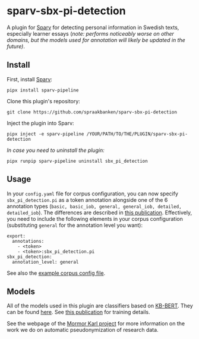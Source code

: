 # sparv-sbx-pi-detection  

A plugin for [Sparv](https://github.com/spraakbanken/sparv) for detecting personal information in Swedish texts, especially learner essays (_note: performs noticeably worse on other domains, but the models used for annotation will likely be updated in the future)_.  

## Install

First, install [Sparv](https://github.com/spraakbanken/sparv):  
```
pipx install sparv-pipeline
```

Clone this plugin's repository:  
```
git clone https://github.com/spraakbanken/sparv-sbx-pi-detection
```

Inject the plugin into Sparv:  
```
pipx inject -e sparv-pipeline /YOUR/PATH/TO/THE/PLUGIN/sparv-sbx-pi-detection
```

_In case you need to uninstall the plugin:_  
```
pipx runpip sparv-pipeline uninstall sbx_pi_detection
```

## Usage

In your `config.yaml` file for corpus configuration, you can now specify `sbx_pi_detection.pi` as a token annotation alongside one of the 6 annotation types (`basic, basic_iob, general, general_iob, detailed, detailed_iob`). The differences are described in [this publication](https://aclanthology.org/2025.nodalida-1.70/). Effectively, you need to include the following elements in your corpus configuration (substituting `general` for the annotation level you want):  

```
export:
  annotations:
    - <token>
    - <token>:sbx_pi_detection.pi
sbx_pi_detection:
  annotation_level: general
```

See also the [example corpus config file](https://github.com/spraakbanken/sparv-sbx-pi-detection/blob/main/sbx_pi_detection/testkorpus/config.yaml).

## Models

All of the models used in this plugin are classifiers based on [KB-BERT](https://huggingface.co/KB/bert-base-swedish-cased). They can be found [here](https://huggingface.co/collections/Turtilla/pi-detection-and-labeling-6822fbc8fbccfc2527c019ba). See [this publication](https://aclanthology.org/2025.nodalida-1.70/) for training details.  

See the webpage of the [Mormor Karl project](https://mormor-karl.github.io/) for more information on the work we do on automatic pseudonymization of research data.
